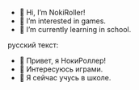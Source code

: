 
- 👋 Hi, I’m NokiRoller!
- 👀 I’m interested in games.
- 🌱 I’m currently learning in school.

русский текст:

- 👋 Привет, я НокиРоллер!
- 👀 Интересуюсь играми.
- 🌱 Я сейчас учусь в школе.
